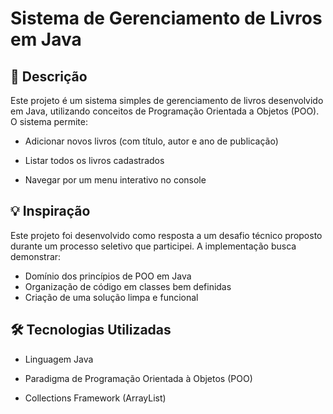# Sistema de Gerenciamento de Livros em Java
## 📖 Descrição

Este projeto é um sistema simples de gerenciamento de livros desenvolvido em Java, utilizando conceitos de Programação Orientada a Objetos (POO). O sistema permite:

- Adicionar novos livros (com título, autor e ano de publicação)

- Listar todos os livros cadastrados

- Navegar por um menu interativo no console

## 💡 Inspiração

Este projeto foi desenvolvido como resposta a um desafio técnico proposto durante um processo seletivo que participei. A implementação busca demonstrar:

- Domínio dos princípios de POO em Java
- Organização de código em classes bem definidas
- Criação de uma solução limpa e funcional

## 🛠️ Tecnologias Utilizadas

- Linguagem Java 

- Paradigma de Programação Orientada à Objetos (POO)

- Collections Framework (ArrayList)